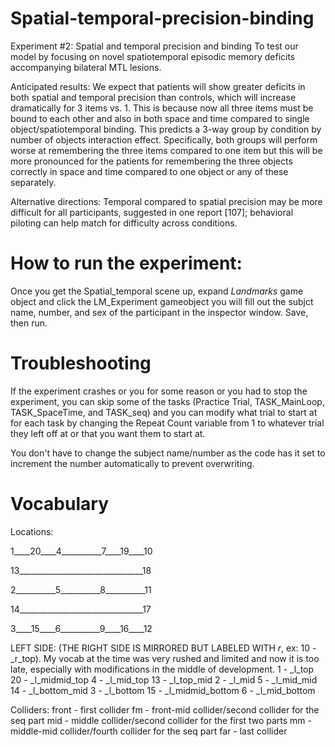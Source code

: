 # Spatial-temporal-precision-binding
Experiment #2: Spatial and temporal precision and binding
 To test our model by focusing on novel spatiotemporal episodic memory deficits accompanying bilateral MTL lesions.


Anticipated results:
    We expect that patients will show greater deficits in both spatial and temporal precision than controls, which will increase dramatically for 3 items vs. 1. This is because now all three items must be bound to each other and also in both space and time compared to single object/spatiotemporal binding.  This predicts a 3-way group by condition by number of objects interaction effect.  Specifically, both groups will perform worse at remembering the three items compared to one item but this will be more pronounced for the patients for remembering the three objects correctly in space and time compared to one object or any of these separately.


Alternative directions:
    Temporal compared to spatial precision may be more difficult for all participants, suggested in one report [107]; behavioral piloting can help match for difficulty across conditions.


# How to run the experiment:
Once you get the Spatial_temporal scene up, expand _Landmarks_ game object and click the LM_Experiment gameobject you will fill out the subjct name, number, and sex of the participant in the inspector window.
Save, then run.
 

# Troubleshooting

If the experiment crashes or you for some reason or you had to stop the experiment, you can skip some of the tasks (Practice Trial, TASK_MainLoop, TASK_SpaceTime, and TASK_seq) and you can modify what trial to start at for each task by changing the Repeat Count variable from 1 to whatever trial they left off at or that you want them to start at.

You don't have to change the subject name/number as the code has it set to increment the number automatically to prevent overwriting.


# Vocabulary

Locations:

1____20____4__________7____19____10

13_______________________________18

2__________5__________8__________11

14_______________________________17

3____15____6__________9____16____12


LEFT SIDE: (THE RIGHT SIDE IS MIRRORED BUT LABELED WITH _r_, ex: 10 - _r_top). My vocab at the time was very rushed and limited and now it is too late, especially with modifications in the middle of development.
1  - _l_top
20 - _l_midmid_top
4  - _l_mid_top
13 - _l_top_mid
2  - _l_mid
5  - _l_mid_mid
14 - _l_bottom_mid
3  - _l_bottom
15 - _l_midmid_bottom
6  - _l_mid_bottom

Colliders:
front - first collider
fm - front-mid collider/second collider for the seq part
mid - middle collider/second collider for the first two parts
mm - middle-mid collider/fourth collider for the seq part
far - last collider
